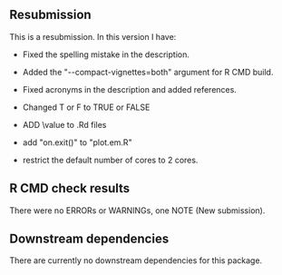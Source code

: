 ## Resubmission
This is a resubmission. In this version I have:

* Fixed the spelling mistake in the description.

* Added the "--compact-vignettes=both" argument for R CMD build.

* Fixed acronyms in the description and added references.

* Changed T or F to TRUE or FALSE

* ADD \value to .Rd files

* add "on.exit()" to "plot.em.R"

* restrict the default number of cores to 2 cores.

## R CMD check results
There were no ERRORs or WARNINGs, one NOTE (New submission). 

## Downstream dependencies
There are currently no downstream dependencies for this package.